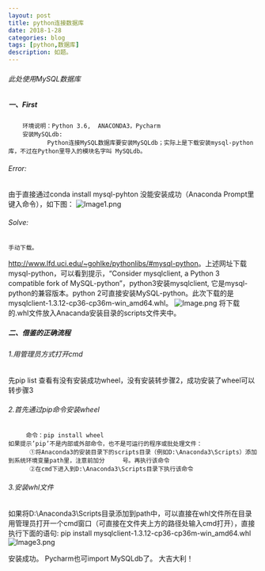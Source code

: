 ```yaml
---
layout: post
title: python连接数据库
date: 2018-1-28
categories: blog
tags: [python,数据库]
description: 如题。
---
```



###### 此处使用MySQL数据库
##### 一、First
        环境说明：Python 3.6,  ANACONDA3，Pycharm
        安装MySQLdb:
               Python连接MySQL数据库要安装MySQLdb；实际上是下载安装mysql-python库，不过在Python里导入的模块名字叫 MySQLdb。
###### Error:
由于直接通过conda install mysql-pyhton 没能安装成功（Anaconda Prompt里键入命令），如下图：
![Image1.png](https://raw.githubusercontent.com/zhzh980/zhzh980.github.io/master/img/p1/Image1.png)
###### Solve:
    手动下载。
 <http://www.lfd.uci.edu/~gohlke/pythonlibs/#mysql-python>。上述网址下载mysql-python，可以看到提示，“Consider mysqlclient, a Python 3 compatible fork of MySQL-python”，python3安装mysqlclient, 它是mysql-python的兼容版本。python 2可直接安装MySQL-python。此次下载的是 mysqlclient-1.3.12-cp36-cp36m-win_amd64.whl。
 ![Image.png](https://raw.githubusercontent.com/zhzh980/zhzh980.github.io/master/img/p1/Image.png)
将下载的.whl文件放入Anacanda安装目录的scripts文件夹中。
##### 二、借鉴的正确流程
###### 1.用管理员方式打开cmd
先pip list 查看有没有安装成功wheel，没有安装转步骤2，成功安装了wheel可以转步骤3
###### 2.首先通过pip命令安装wheel
         命令：pip install wheel 
    如果提示’pip’不是内部或外部命令，也不是可运行的程序或批处理文件：
          ①将Anaconda3的安装目录下的scripts目录（例如D:\Anaconda3\Scripts）添加到系统环境变量path里，注意前加分     号。再执行该命令
          ②在cmd下进入到D:\Anaconda3\Scripts目录下执行该命令

###### 3.安装whl文件
如果将D:\Anaconda3\Scripts目录添加到path中，可以直接在whl文件所在目录用管理员打开一个cmd窗口（可直接在文件夹上方的路径处输入cmd打开），直接执行下面的语句:
pip install mysqlclient-1.3.12-cp36-cp36m-win_amd64.whl
![Image3.png](https://raw.githubusercontent.com/zhzh980/zhzh980.github.io/master/img/p1/Image3.png)

安装成功。
Pycharm也可import MySQLdb了。
大吉大利！












